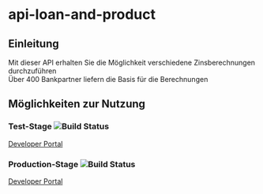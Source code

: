 # api-loan-and-product
## Einleitung
Mit dieser API erhalten Sie die Möglichkeit verschiedene Zinsberechnungen durchzuführen  
Über 400 Bankpartner liefern die Basis für die Berechnungen
## Möglichkeiten zur Nutzung
### Test-Stage ![Build Status](https://dev.azure.com/interhyp/interhyp/_apis/build/status/Digital%20Products/Clans/Business%20Adaption/Partner%20Excellence%20I/DP.ExternalAPIGateway.Deploy.Gateway?branchName=master&stageName=Test)  
[Developer Portal](https://interhyp-external-api-management-test.developer.azure-api.net/api-details#api=loan-and-product&operation=top-rate)
### Production-Stage ![Build Status](https://dev.azure.com/interhyp/interhyp/_apis/build/status/Digital%20Products/Clans/Business%20Adaption/Partner%20Excellence%20I/DP.ExternalAPIGateway.Deploy.Gateway?branchName=master&stageName=Production)
[Developer Portal](https://interhyp-external-api-management-production.developer.azure-api.net/api-details#api=loan-and-product&operation=top-rate)
